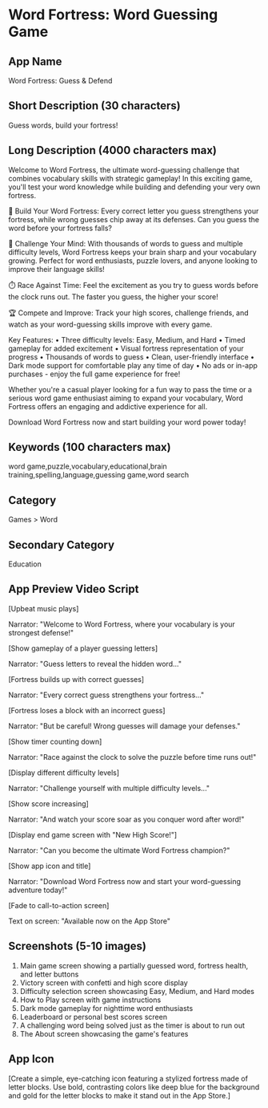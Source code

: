 # Word Fortress: Word Guessing Game

## App Name
Word Fortress: Guess & Defend

## Short Description (30 characters)
Guess words, build your fortress!

## Long Description (4000 characters max)
Welcome to Word Fortress, the ultimate word-guessing challenge that combines vocabulary skills with strategic gameplay! In this exciting game, you'll test your word knowledge while building and defending your very own fortress.

🏰 Build Your Word Fortress:
Every correct letter you guess strengthens your fortress, while wrong guesses chip away at its defenses. Can you guess the word before your fortress falls?

🧠 Challenge Your Mind:
With thousands of words to guess and multiple difficulty levels, Word Fortress keeps your brain sharp and your vocabulary growing. Perfect for word enthusiasts, puzzle lovers, and anyone looking to improve their language skills!

⏱️ Race Against Time:
Feel the excitement as you try to guess words before the clock runs out. The faster you guess, the higher your score!

🏆 Compete and Improve:
Track your high scores, challenge friends, and watch as your word-guessing skills improve with every game.

Key Features:
• Three difficulty levels: Easy, Medium, and Hard
• Timed gameplay for added excitement
• Visual fortress representation of your progress
• Thousands of words to guess
• Clean, user-friendly interface
• Dark mode support for comfortable play any time of day
• No ads or in-app purchases - enjoy the full game experience for free!

Whether you're a casual player looking for a fun way to pass the time or a serious word game enthusiast aiming to expand your vocabulary, Word Fortress offers an engaging and addictive experience for all.

Download Word Fortress now and start building your word power today!

## Keywords (100 characters max)
word game,puzzle,vocabulary,educational,brain training,spelling,language,guessing game,word search

## Category
Games > Word

## Secondary Category
Education

## App Preview Video Script
[Upbeat music plays]

Narrator: "Welcome to Word Fortress, where your vocabulary is your strongest defense!"

[Show gameplay of a player guessing letters]

Narrator: "Guess letters to reveal the hidden word..."

[Fortress builds up with correct guesses]

Narrator: "Every correct guess strengthens your fortress..."

[Fortress loses a block with an incorrect guess]

Narrator: "But be careful! Wrong guesses will damage your defenses."

[Show timer counting down]

Narrator: "Race against the clock to solve the puzzle before time runs out!"

[Display different difficulty levels]

Narrator: "Challenge yourself with multiple difficulty levels..."

[Show score increasing]

Narrator: "And watch your score soar as you conquer word after word!"

[Display end game screen with "New High Score!"]

Narrator: "Can you become the ultimate Word Fortress champion?"

[Show app icon and title]

Narrator: "Download Word Fortress now and start your word-guessing adventure today!"

[Fade to call-to-action screen]

Text on screen: "Available now on the App Store"

## Screenshots (5-10 images)
1. Main game screen showing a partially guessed word, fortress health, and letter buttons
2. Victory screen with confetti and high score display
3. Difficulty selection screen showcasing Easy, Medium, and Hard modes
4. How to Play screen with game instructions
5. Dark mode gameplay for nighttime word enthusiasts
6. Leaderboard or personal best scores screen
7. A challenging word being solved just as the timer is about to run out
8. The About screen showcasing the game's features

## App Icon
[Create a simple, eye-catching icon featuring a stylized fortress made of letter blocks. Use bold, contrasting colors like deep blue for the background and gold for the letter blocks to make it stand out in the App Store.]